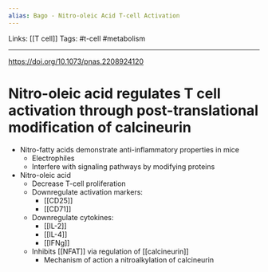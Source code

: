 ```yaml
---
alias: Bago - Nitro-oleic Acid T-cell Activation
---
```


Links: [[T cell]]
Tags: #t-cell #metabolism 

---

https://doi.org/10.1073/pnas.2208924120

# Nitro-oleic acid regulates T cell activation through post-translational modification of calcineurin

- Nitro-fatty acids demonstrate anti-inflammatory properties in mice
	- Electrophiles
	- Interfere with signaling pathways by modifying proteins
- Nitro-oleic acid
	- Decrease T-cell proliferation
	- Downregulate activation markers:
		- [[CD25]]
		-  [[CD71]]
	- Downregulate cytokines:
		- [[IL-2]]
		- [[IL-4]]
		- [[IFNg]]
	- Inhibits [[NFAT]] via regulation of [[calcineurin]]
		- Mechanism of action a nitroalkylation of calcineurin